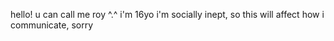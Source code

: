 hello! u can call me roy ^.^ i'm 16yo
i'm socially inept, so this will affect how i communicate, sorry
